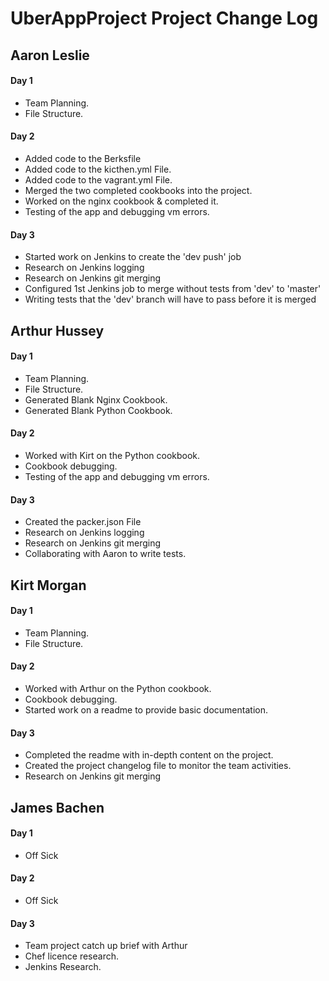 # UberAppProject Project Change Log

## Aaron Leslie
#### Day 1

- Team Planning.
- File Structure.

#### Day 2
- Added code to the Berksfile
- Added code to the kicthen.yml File.
- Added code to the vagrant.yml File.
- Merged the two completed cookbooks into the project.
- Worked on the nginx cookbook & completed it.
- Testing of the app and debugging vm errors.


#### Day 3

- Started work on Jenkins to create the 'dev push' job
- Research on Jenkins logging
- Research on Jenkins git merging
- Configured 1st Jenkins job to merge without tests from 'dev' to 'master'
- Writing tests that the 'dev' branch will have to pass before it is merged

## Arthur Hussey
#### Day 1

- Team Planning.
- File Structure.
- Generated Blank Nginx Cookbook.
- Generated Blank Python Cookbook.

#### Day 2

- Worked with Kirt on the Python cookbook.
- Cookbook debugging.
- Testing of the app and debugging vm errors.

#### Day 3

- Created the packer.json File
- Research on Jenkins logging
- Research on Jenkins git merging
- Collaborating with Aaron to write tests.


## Kirt Morgan
#### Day 1

- Team Planning.
- File Structure.

#### Day 2

- Worked with Arthur on the Python cookbook.
- Cookbook debugging.
- Started work on a readme to provide basic documentation.

#### Day 3

- Completed the readme with in-depth content on the project.
- Created the project changelog file to monitor the team activities.
- Research on Jenkins git merging

## James Bachen
#### Day 1

- Off Sick

#### Day 2

- Off Sick

#### Day 3

- Team project catch up brief with Arthur
- Chef licence research.  
- Jenkins Research.
